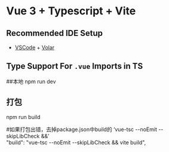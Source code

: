 # Vue 3 + Typescript + Vite


## Recommended IDE Setup

- [VSCode](https://code.visualstudio.com/) + [Volar](https://marketplace.visualstudio.com/items?itemName=johnsoncodehk.volar)

## Type Support For `.vue` Imports in TS

##本地
npm run dev

## 打包
npm run build

#如果打包出错，去掉package.json中build的 ‘vue-tsc --noEmit --skipLibCheck &&’  
"build": "vue-tsc --noEmit --skipLibCheck && vite build",
